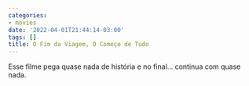 ```yaml
---
categories:
- movies
date: '2022-04-01T21:44:14-03:00'
tags: []
title: O Fim da Viagem, O Começo de Tudo
---
```


Esse filme pega quase nada de história e no final... continua com quase nada.